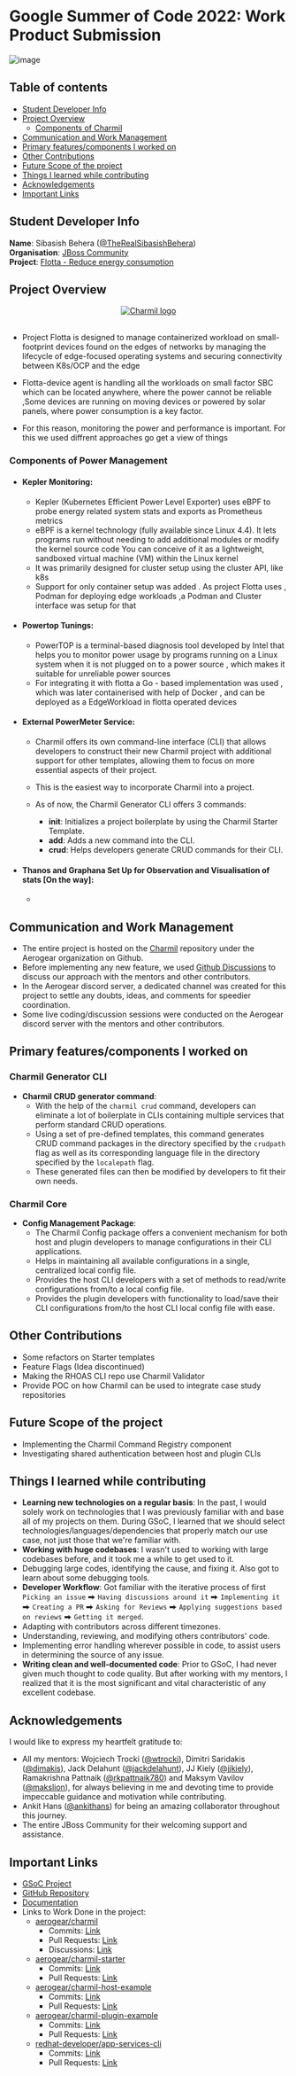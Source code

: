 # Google Summer of Code 2022: Work Product Submission

![image](https://drive.google.com/uc?export=view&id=1f2_C00KcCQ8SjJ6dQCrbmdY2mDzv09Jg)

## Table of contents

 - [Student Developer Info](#student-developer-info)
 - [Project Overview](#project-overview)
	 - [Components of Charmil](#components-of-charmil)
 - [Communication and Work Management](#communication-and-work-management)
 - [Primary features/components I worked on](#primary-featurescomponents-i-worked-on)
 - [Other Contributions](#other-contributions)
 - [Future Scope of the project](#future-scope-of-the-project)
 - [Things I learned while contributing](#things-i-learned-while-contributing)
 - [Acknowledgements](#acknowledgements)
 - [Important Links](#important-links)


## Student Developer Info

**Name**: Sibasish Behera ([@TheRealSibasishBehera](https://github.com/TheRealSibasishBehera))  
**Organisation**: [JBoss Community](https://www.jboss.org/)  
**Project**: [Flotta - Reduce energy consumption](https://summerofcode.withgoogle.com/projects/_)

## Project Overview
<div align="center">
	<a href="https://github.com/aerogear/charmil/"><img src="https://drive.google.com/uc?export=view&id=1MYi9drQW2mi3TUdjBqyOM5KPAw90_LVU" alt="Charmil logo"></a>
</div>
<br />

- Project Flotta is designed to manage containerized workload on small-footprint devices found on the edges of networks by managing the lifecycle of 
  edge-focused operating systems and securing connectivity between K8s/OCP and the edge

- Flotta-device agent is handling all the workloads on small factor SBC which can be located anywhere, where the power cannot be reliable ,Some devices are running on moving devices or powered by solar panels, where power consumption is a key factor.

- For this reason, monitoring the power and performance is important. For this we used diffrent approaches go get a view of things


### Components of Power Management

- #### Kepler Monitoring:

	- Kepler (Kubernetes Efficient Power Level Exporter) uses eBPF to probe energy related system stats and exports as Prometheus metrics 
	- eBPF is a kernel technology (fully available since Linux 4.4). It lets programs run without needing to add additional modules or modify the kernel source code
    You can conceive of it as a lightweight, sandboxed virtual machine (VM) within the Linux kernel
  - It was primarily designed for cluster setup using the cluster API, like k8s 
  - Support for only container setup was added . As project Flotta uses , Podman for deploying edge workloads ,a Podman and Cluster interface was setup for that 
  
- #### Powertop Tunings:

	- PowerTOP is a terminal-based diagnosis tool developed by Intel that helps you to monitor power usage by programs running on a Linux system when it 
   is not plugged on to a power source , which makes it suitable for unreliable power sources
	- For integrating it with flotta a Go - based implementation was used , which was later containerised with help of Docker , and can be deployed as a 
    EdgeWorkload in flotta operated devices 

- #### External PowerMeter Service:
	- Charmil offers its own command-line interface (CLI) that allows developers to construct their new Charmil project with additional support for other templates, allowing them to focus on more essential aspects of their project.

	- This is the easiest way to incorporate Charmil into a project. 

	- As of now, the Charmil Generator CLI offers 3 commands:
		- **init**: Initializes a project boilerplate by using the Charmil Starter Template.
		- **add**: Adds a new command into the CLI.
		- **crud**: Helps developers generate CRUD commands for their CLI.

- #### Thanos and Graphana Set Up for Observation and Visualisation of stats [On the way]:

	- 


## Communication and Work Management

- The entire project is hosted on the [Charmil](https://github.com/aerogear/charmil/) repository under the Aerogear organization on Github.
- Before implementing any new feature, we used [Github Discussions](https://docs.github.com/en/discussions) to discuss our approach with the mentors and other contributors.
- In the Aerogear discord server, a dedicated channel was created for this project to settle any doubts, ideas, and comments for speedier coordination.
- Some live coding/discussion sessions were conducted on the Aerogear discord server with the mentors and other contributors.

## Primary features/components I worked on

 ### Charmil Generator CLI
- **Charmil CRUD generator command**:
	- With the help of the  `charmil crud`  command, developers can eliminate a lot of boilerplate in CLIs containing multiple services that perform standard CRUD operations.
	- Using a set of pre-defined templates, this command generates CRUD command packages in the directory specified by the  `crudpath`  flag as well as its corresponding language file in the directory specified by the  `localepath`  flag.  
	- These generated files can then be modified by developers to fit their own needs.

### Charmil Core
- **Config Management Package**:
	- The Charmil Config package offers a convenient mechanism for both host and plugin developers to manage configurations in their CLI applications.
	-   Helps in maintaining all available configurations in a single, centralized local config file.
	-   Provides the host CLI developers with a set of methods to read/write configurations from/to a local config file.
	-   Provides the plugin developers with functionality to load/save their CLI configurations from/to the host CLI local config file with ease.


## Other Contributions

- Some refactors on Starter templates
- Feature Flags (Idea discontinued)
- Making the RHOAS CLI repo use Charmil Validator
- Provide POC on how Charmil can be used to integrate case study repositories

## Future Scope of the project
- Implementing the Charmil Command Registry component
- Investigating shared authentication between host and plugin CLIs

## Things I learned while contributing

- **Learning new technologies on a regular basis**: In the past, I would solely work on technologies that I was previously familiar with and base all of my projects on them. During GSoC, I learned that we should select technologies/languages/dependencies that properly match our use case, not just those that we're familiar with. 
- **Working with huge codebases**: I wasn't used to working with large codebases before, and it took me a while to get used to it.
- Debugging large codes, identifying the cause, and fixing it. Also got to learn about some debugging tools.
- **Developer Workflow**: Got familiar with the iterative process of first `Picking an issue` ⮕ `Having discussions around it` ⮕ `Implementing it` ⮕ `Creating a PR` ⮕ `Asking for Reviews` ⮕ `Applying suggestions based on reviews` ⮕ `Getting it merged`.
- Adapting with contributors across different timezones.
- Understanding, reviewing, and modifying others contributors' code.
- Implementing error handling wherever possible in code, to assist users in determining the source of any issue.
- **Writing clean and well-documented code**: Prior to GSoC, I had never given much thought to code quality. But after working with my mentors, I realized that it is the most significant and vital characteristic of any excellent codebase. 

## Acknowledgements
I would like to express my heartfelt gratitude to:

-   All my mentors: Wojciech Trocki ([@wtrocki](https://github.com/wtrocki)),  Dimitri Saridakis ([@dimakis](https://github.com/dimakis)),  Jack Delahunt ([@jackdelahunt](https://github.com/jackdelahunt)), JJ Kiely ([@jjkiely](https://github.com/jjkiely)), Ramakrishna Pattnaik ([@rkpattnaik780](https://github.com/rkpattnaik780)) and Maksym Vavilov ([@makslion](https://github.com/makslion)), for always believing in me and devoting time to provide impeccable guidance and motivation while contributing.
-   Ankit Hans ([@ankithans](https://github.com/ankithans)) for being an amazing collaborator throughout this journey.
-   The entire JBoss Community for their welcoming support and assistance.

## Important Links
 
 - [GSoC Project](https://summerofcode.withgoogle.com/projects/#6059989371715584)
 - [GitHub Repository](https://github.com/aerogear/charmil/)
 - [Documentation](https://aerogear.github.io/charmil/docs/)
 - Links to Work Done in the project:
	 - [aerogear/charmil](https://github.com/aerogear/charmil)
		 - Commits: [Link](https://github.com/aerogear/charmil/commits?author=namit-chandwani)
		 - Pull Requests: [Link](https://github.com/aerogear/charmil/pulls?q=is%3Apr+author%3Anamit-chandwani)
		 - Discussions: [Link](https://github.com/aerogear/charmil/discussions?discussions_q=author%3Anamit-chandwani)
	 - [aerogear/charmil-starter](https://github.com/aerogear/charmil-starter)
		 - Commits: [Link](https://github.com/aerogear/charmil-starter/commits?author=namit-chandwani)
		 - Pull Requests: [Link](https://github.com/aerogear/charmil-starter/pulls?q=is%3Apr+author%3Anamit-chandwani)
	 - [aerogear/charmil-host-example](https://github.com/aerogear/charmil-host-example)
		 - Commits: [Link](https://github.com/aerogear/charmil-host-example/commits?author=namit-chandwani)
		 - Pull Requests: [Link](https://github.com/aerogear/charmil-host-example/pulls?q=is%3Apr+author%3Anamit-chandwani)
	 - [aerogear/charmil-plugin-example](https://github.com/aerogear/charmil-plugin-example)
		 - Commits: [Link](https://github.com/aerogear/charmil-plugin-example/commits?author=namit-chandwani)
		 - Pull Requests: [Link](https://github.com/aerogear/charmil-plugin-example/pulls?q=is%3Apr+author%3Anamit-chandwani)
	 - [redhat-developer/app-services-cli](https://github.com/redhat-developer/app-services-cli)
		 - Commits: [Link](https://github.com/redhat-developer/app-services-cli/commits?author=namit-chandwani)
		 - Pull Requests: [Link](https://github.com/redhat-developer/app-services-cli/pulls?q=is%3Apr+author%3Anamit-chandwani)
     
     
